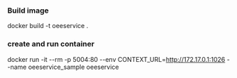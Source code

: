 ﻿### Build image
docker build -t oeeservice .

### create and run container
docker run -it --rm -p 5004:80 --env CONTEXT_URL=http://172.17.0.1:1026 --name oeeservice_sample oeeservice
